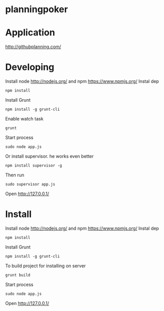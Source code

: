 planningpoker
=============

Application
=============
http://githubplanning.com/

Developing
=============

Install node http://nodejs.org/ and npm https://www.npmjs.org/
Instal dep 
```shell 
npm install 
```
Install Grunt
```shell 
npm install -g grunt-cli
```
Enable watch task 
```shell 
grunt
```
Start process 
```shell 
sudo node app.js 
```
Or install supervisor. he works even better
```shell 
npm install supervisor -g
```
Then run
```shell 
sudo supervisor app.js
```
Open http://127.0.0.1/

Install
=============
Install node http://nodejs.org/ and npm https://www.npmjs.org/
Instal dep 
```shell 
npm install 
```
Install Grunt
```shell 
npm install -g grunt-cli
```
To build project for installing on server 
```shell 
grunt build
```
Start process 
```shell 
sudo node app.js 
```
Open  http://127.0.0.1/

